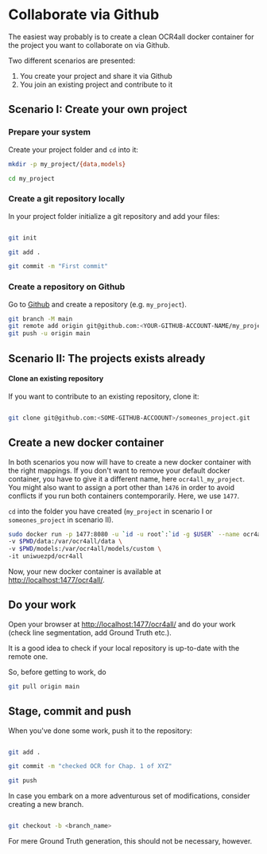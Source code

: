 # Collaborate via Github

The easiest way probably is to create a clean OCR4all docker container for the project you want to collaborate on via Github.

Two different scenarios are presented: 

1. You create your project and share it via Github
2. You join an existing project and contribute to it

## Scenario I: Create your own project

### Prepare your system

Create your project folder and `cd` into it:

```bash
mkdir -p my_project/{data,models}

cd my_project
```

### Create a git repository locally

In your project folder initialize a git repository and add your files:

```bash

git init

git add .

git commit -m "First commit"

```

### Create a repository on Github

Go to [Github](https://github.com) and create a repository (e.g. `my_project`). 

```bash
git branch -M main
git remote add origin git@github.com:<YOUR-GITHUB-ACCOUNT-NAME/my_project.git
git push -u origin main
```

## Scenario II: The projects exists already

#### Clone an existing repository

If you want to contribute to an existing repository, clone it:

```bash

git clone git@github.com:<SOME-GITHUB-ACCOOUNT>/someones_project.git
```

## Create a new docker container

In both scenarios you now will have to create a new docker container with the right mappings.
If you don't want to remove your default docker container, you have to give it a different name, here `ocr4all_my_project`. You might also want to assign a port other than `1476` in order to avoid conflicts if you run both containers contemporarily. Here, we use `1477`.

`cd` into the folder you have created (`my_project` in scenario I or `someones_project` in scenario II).

```bash
sudo docker run -p 1477:8080 -u `id -u root`:`id -g $USER` --name ocr4all_my_project \ # In scnario II:  someones_project
-v $PWD/data:/var/ocr4all/data \
-v $PWD/models:/var/ocr4all/models/custom \
-it uniwuezpd/ocr4all
```

Now, your new docker container is available at <http://localhost:1477/ocr4all/>.

## Do your work

Open your browser at <http://localhost:1477/ocr4all/> and do your work (check line segmentation, add Ground Truth etc.).

It is a good idea to check if your local repository is up-to-date with the remote one.

So, before getting to work, do

```bash
git pull origin main
```

## Stage, commit and push

When you've done some work, push it to the repository:

```bash

git add .

git commit -m "checked OCR for Chap. 1 of XYZ"

git push
```

In case you embark on a more adventurous set of modifications, consider creating a new branch.

```bash

git checkout -b <branch_name>
```

For mere Ground Truth generation, this should not be necessary, however.